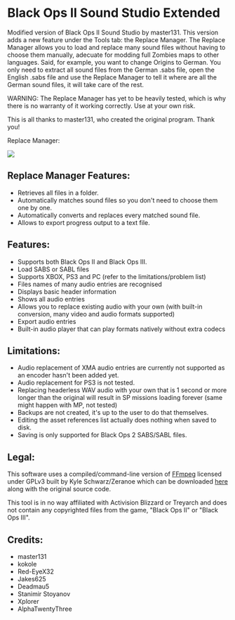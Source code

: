 # Black Ops II Sound Studio Extended
Modified version of Black Ops II Sound Studio by master131. This version adds a new feature under the Tools tab: the Replace Manager.
The Replace Manager allows you to load and replace many sound files without having to choose them manually, adecuate for modding full Zombies maps to
other languages. Said, for example, you want to change Origins to German. You only need to extract all sound files from the German .sabs file, open the English
.sabs file and use the Replace Manager to tell it where are all the German sound files, it will take care of the rest.

WARNING: The Replace Manager has yet to be heavily tested, which is why there is no warranty of it working correctly. Use at your own risk.

This is all thanks to master131, who created the original program. Thank you!

Replace Manager:

![](https://github.com/tovaru/Black-Ops-II-Sound-Studio-Extended/blob/master/screenshots/replace_manager_ss.jpg?raw=true)

## Replace Manager Features:
* Retrieves all files in a folder.
* Automatically matches sound files so you don't need to choose them one by one.
* Automatically converts and replaces every matched sound file.
* Allows to export progress output to a text file.

## Features:
* Supports both Black Ops II and Black Ops III.
* Load SABS or SABL files
* Supports XBOX, PS3 and PC (refer to the limitations/problem list)
* Files names of many audio entries are recognised
* Displays basic header information
* Shows all audio entries
* Allows you to replace existing audio with your own (with built-in conversion, many video and audio formats supported)
* Export audio entries
* Built-in audio player that can play formats natively without extra codecs

## Limitations:
* Audio replacement of XMA audio entries are currently not supported as an encoder hasn't been added yet.
* Audio replacement for PS3 is not tested.
* Replacing headerless WAV audio with your own that is 1 second or more longer than the original will result in SP missions loading forever (same might happen with MP, not tested)
* Backups are not created, it's up to the user to do that themselves.
* Editing the asset references list actually does nothing when saved to disk.
* Saving is only supported for Black Ops 2 SABS/SABL files.

## Legal:
This software uses a compiled/command-line version of [FFmpeg](http://ffmpeg.org/) licensed under GPLv3 built by Kyle Schwarz/Zeranoe which can be downloaded [here](https://ffmpeg.zeranoe.com/builds/) along with the original source code.

This tool is in no way affiliated with Activision Blizzard or Treyarch and does not contain any copyrighted files from the game, "Black Ops II" or "Black Ops III".

## Credits:
* master131
* kokole
* Red-EyeX32
* Jakes625
* Deadmau5
* Stanimir Stoyanov
* Xplorer
* AlphaTwentyThree
